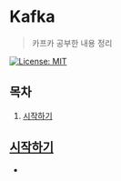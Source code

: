 # Kafka

> 카프카 공부한 내용 정리

[![License: MIT](https://img.shields.io/badge/License-MIT-yellow.svg)](https://opensource.org/licenses/MIT)

## 목차

1. [시작하기](#시작하기)

## [시작하기](./01_GettingStarted)

- 
